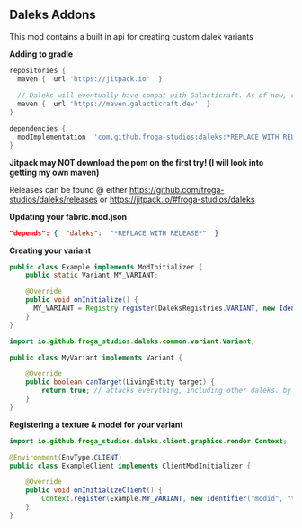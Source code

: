 ## Daleks Addons

This mod contains a built in api for creating custom dalek variants

**Adding to gradle**
```gradle
repositories {
  maven {  url 'https://jitpack.io'  }
  
  // Daleks will eventually have compat with Galacticraft. As of now, only the api for Galacticraft is released. This maven is needed to download the api.
  maven {  url 'https://maven.galacticraft.dev'  }
}

dependencies {
  modImplementation  'com.github.froga-studios:daleks:*REPLACE WITH RELEASE*'
}
```

**Jitpack may NOT download the pom on the first try! (I will look into getting my own maven)**

Releases can be found @ either
 https://github.com/froga-studios/daleks/releases or https://jitpack.io/#froga-studios/daleks

 
**Updating your fabric.mod.json**
```json
"depends": {  "daleks":  "*REPLACE WITH RELEASE*"  }
```

**Creating your variant**
```java
public class Example implements ModInitializer {
    public static Variant MY_VARIANT;

    @Override
    public void onInitialize() {
      MY_VARIANT = Registry.register(DaleksRegistries.VARIANT, new Identifier("modid", "variant_name"), new MyVariant());
    }
}
```

```java
import io.github.froga_studios.daleks.common.variant.Variant;

public class MyVariant implements Variant {

    @Override
    public boolean canTarget(LivingEntity target) {
        return true; // attacks everything, including other daleks. by default attacks everything, but daleks & endermen
    }
}
```

**Registering a texture & model for your variant**
```java
import io.github.froga_studios.daleks.client.graphics.render.Context;

@Environment(EnvType.CLIENT)
public class ExampleClient implements ClientModInitializer {

    @Override
    public void onInitializeClient() {
        Context.register(Example.MY_VARIANT, new Identifier("modid", "textures/entity/dalek/my_variant.png"), new SkaroModel(0));
    }
}
```
